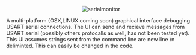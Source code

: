 <p align="center">
  <img src="" alt="serialmonitor"/>
</p>

A multi-platform (OSX,LINUX coming soon) graphical interface debugging USART serial connections.
The UI can send and recieve messages from USART serial (possibly others protocalls as well, has not been tested yet).
This UI assumes strings sent from the command line are new line \n deliminted. This can easily be changed in the code.



